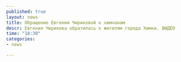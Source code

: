 ```yaml
---
published: true
layout: news
title: Обращение Евгении Чириковой к химчанам
descr: Евгения Чирикова обратилась к жителям города Химки. ВИДЕО
time: "18:30"
categories:
- news

---
```


<object width="420" height="315"><param name="movie" value="http://www.youtube.com/v/YSZp8aLl13g?version=3&amp;hl=ru_RU"></param><param name="allowFullScreen" value="true"></param><param name="allowscriptaccess" value="always"></param><embed src="http://www.youtube.com/v/YSZp8aLl13g?version=3&amp;hl=ru_RU" type="application/x-shockwave-flash" width="420" height="315" allowscriptaccess="always" allowfullscreen="true"></embed></object>